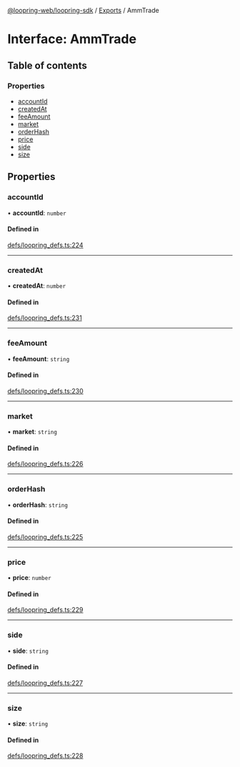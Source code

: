 [@loopring-web/loopring-sdk](../README.md) / [Exports](../modules.md) / AmmTrade

# Interface: AmmTrade

## Table of contents

### Properties

- [accountId](AmmTrade.md#accountid)
- [createdAt](AmmTrade.md#createdat)
- [feeAmount](AmmTrade.md#feeamount)
- [market](AmmTrade.md#market)
- [orderHash](AmmTrade.md#orderhash)
- [price](AmmTrade.md#price)
- [side](AmmTrade.md#side)
- [size](AmmTrade.md#size)

## Properties

### accountId

• **accountId**: `number`

#### Defined in

[defs/loopring_defs.ts:224](https://github.com/Loopring/loopring_sdk/blob/b7df545/src/defs/loopring_defs.ts#L224)

___

### createdAt

• **createdAt**: `number`

#### Defined in

[defs/loopring_defs.ts:231](https://github.com/Loopring/loopring_sdk/blob/b7df545/src/defs/loopring_defs.ts#L231)

___

### feeAmount

• **feeAmount**: `string`

#### Defined in

[defs/loopring_defs.ts:230](https://github.com/Loopring/loopring_sdk/blob/b7df545/src/defs/loopring_defs.ts#L230)

___

### market

• **market**: `string`

#### Defined in

[defs/loopring_defs.ts:226](https://github.com/Loopring/loopring_sdk/blob/b7df545/src/defs/loopring_defs.ts#L226)

___

### orderHash

• **orderHash**: `string`

#### Defined in

[defs/loopring_defs.ts:225](https://github.com/Loopring/loopring_sdk/blob/b7df545/src/defs/loopring_defs.ts#L225)

___

### price

• **price**: `number`

#### Defined in

[defs/loopring_defs.ts:229](https://github.com/Loopring/loopring_sdk/blob/b7df545/src/defs/loopring_defs.ts#L229)

___

### side

• **side**: `string`

#### Defined in

[defs/loopring_defs.ts:227](https://github.com/Loopring/loopring_sdk/blob/b7df545/src/defs/loopring_defs.ts#L227)

___

### size

• **size**: `string`

#### Defined in

[defs/loopring_defs.ts:228](https://github.com/Loopring/loopring_sdk/blob/b7df545/src/defs/loopring_defs.ts#L228)
